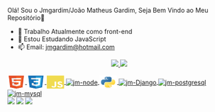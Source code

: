 Olá! Sou o Jmgardim/João Matheus Gardim, Seja Bem Vindo ao Meu Repositório👋


- 🔭 Trabalho Atualmente como front-end
- 🌱 Estou Estudando JavaScript
- 📫 Email: jmgardim@hotmail.com

<div align="center">
  <a href="https://github.com/jmgardim">
  <img height="180em" src="https://github-readme-stats.vercel.app/api?username=jmgardim&show_icons=true&theme=dark&include_all_commits=true&count_private=true"/>
  <img height="180em" src="https://github-readme-stats.vercel.app/api/top-langs/?username=jmgardim&layout=compact&langs_count=7&theme=dark"/>
</div>
  
<div style="display: inline_block"><br>
  <img align="center" alt="jm-HTML" height="30" width="40" src="https://raw.githubusercontent.com/devicons/devicon/master/icons/html5/html5-original.svg">
  <img align="center" alt="jm-CSS" height="30" width="40" src="https://raw.githubusercontent.com/devicons/devicon/master/icons/css3/css3-original.svg">
  <img align="center" alt="jm-Js" height="30" width="40" src="https://raw.githubusercontent.com/devicons/devicon/master/icons/javascript/javascript-plain.svg">
  <img align="center" alt="jm-node" height="30" width="40" src="https://cdn.jsdelivr.net/gh/devicons/devicon/icons/nodejs/nodejs-plain-wordmark.svg">
  <img align="center" alt="jm-Python" height="30" width="40" src="https://raw.githubusercontent.com/devicons/devicon/master/icons/python/python-original.svg">
  <img align="center" alt="jm-Django" height="30" width="40"src="https://cdn.jsdelivr.net/gh/devicons/devicon/icons/django/django-original.svg">
  <img align="center" alt="jm-postgresql" height="30" width="40" src="https://cdn.jsdelivr.net/gh/devicons/devicon/icons/postgresql/postgresql-plain-wordmark.svg">
  <img align="center" alt="jm-mysql" height="30" width="40" src="https://cdn.jsdelivr.net/gh/devicons/devicon/icons/mysql/mysql-original-wordmark.svg">
  
  
</div>  
  
  
<div> 
 <a href="https://instagram.com/jmgardim" target="_blank"><img src="https://img.shields.io/badge/-Instagram-%23E4405F?style=for-the-badge&logo=instagram&logoColor=white"          target="_blank"></a>
 <a href = "mailto:jmgardim@gmail.com"><img src="https://img.shields.io/badge/-Gmail-%23333?style=for-the-badge&logo=gmail&logoColor=white" target="_blank"></a>
 <a href="https://www.linkedin.com/in/joao-matheus-gardim-ba719158/" target="_blank"><img src="https://img.shields.io/badge/-LinkedIn-%230077B5?style=for-the-badge&logo=linkedin&logoColor=white" target="_blank"></a> 
</div>   
  

 

  
